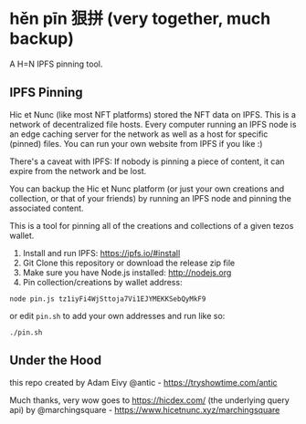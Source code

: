 # hěn pīn 狠拼 (very together, much backup)

A H=N IPFS pinning tool.

## IPFS Pinning

Hic et Nunc (like most NFT platforms) stored the NFT data on IPFS. This is a network of decentralized file hosts. Every computer running an IPFS node is an edge caching server for the network as well as a host for specific (pinned) files. You can run your own website from IPFS if you like :)

There's a caveat with IPFS: If nobody is pinning a piece of content, it can expire from the network and be lost.

You can backup the Hic et Nunc platform (or just your own creations and collection, or that of your friends) by running an IPFS node and pinning the associated content.

This is a tool for pinning all of the creations and collections of a given tezos wallet.

1. Install and run IPFS: https://ipfs.io/#install
2. Git Clone this repository or download the release zip file
3. Make sure you have Node.js installed: http://nodejs.org
4. Pin collection/creations by wallet address:

```
node pin.js tz1iyFi4WjSttoja7Vi1EJYMEKKSebQyMkF9
```

or edit `pin.sh` to add your own addresses and run like so:

```
./pin.sh
```

## Under the Hood

this repo created by Adam Eivy @antic - https://tryshowtime.com/antic

Much thanks, very wow goes to https://hicdex.com/ (the underlying query api) by @marchingsquare - https://www.hicetnunc.xyz/marchingsquare
